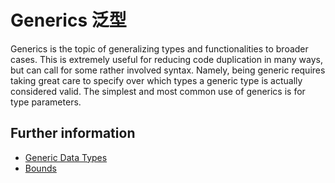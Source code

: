 # Generics  泛型

Generics is the topic of generalizing types and functionalities to broader cases.
This is extremely useful for reducing code duplication in many ways, but can call for some rather involved syntax.
Namely, being generic requires taking great care to specify over which types a generic type is actually considered valid.
The simplest and most common use of generics is for type parameters.

## Further information

- [Generic Data Types](https://doc.rust-lang.org/book/ch10-01-syntax.html)
- [Bounds](https://doc.rust-lang.org/rust-by-example/generics/bounds.html)
